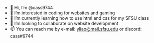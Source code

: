 - 👋 Hi, I’m @cass9744
- 👀 I’m interested in coding for websites and gaming
- 🌱 I’m currently learning how to use html and css for my SFSU class
- 💞️ I’m looking to collaborate on website development
- 📫 You can reach me by e-mail: yliao@mail.sfsu.edu or discord: cass#9744

<!---
cass9744/cass9744 is a ✨ special ✨ repository because its `README.md` (this file) appears on your GitHub profile.
You can click the Preview link to take a look at your changes.
--->
